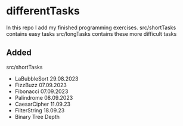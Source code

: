 # differentTasks
In this repo I add my finished programming exercises. 
src/shortTasks contains easy tasks
src/longTasks contains these more difficult tasks

## Added
src/shortTasks
- LaBubbleSort 29.08.2023
- FizzBuzz 07.09.2023
- Fibonacci 07.09.2023
- Palindrome 08.09.2023
- CaesarCipher 11.09.23
- FilterString 18.09.23
- Binary Tree Depth